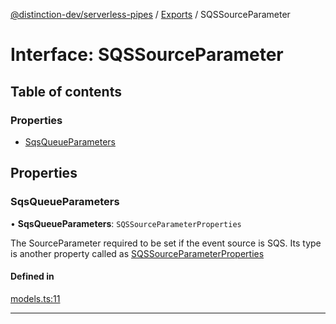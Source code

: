 [@distinction-dev/serverless-pipes](../README.md) / [Exports](models.md) / SQSSourceParameter

# Interface: SQSSourceParameter

## Table of contents

### Properties

- [SqsQueueParameters](SQSSourceParameter.md#SqsQueueParameters)

## Properties

### SqsQueueParameters

• **SqsQueueParameters**: `SQSSourceParameterProperties`

The SourceParameter required to be set if the event source is SQS. Its type is another property called as [SQSSourceParameterProperties](SQSSourceParameterProperties.md)

#### Defined in

[models.ts:11](https://github.com/distinction-dev/serverless-pipes/blob/bafcd10b595a304cf2a2f2f7cf109be3ea8504f2/src/models.ts#L11)

---
